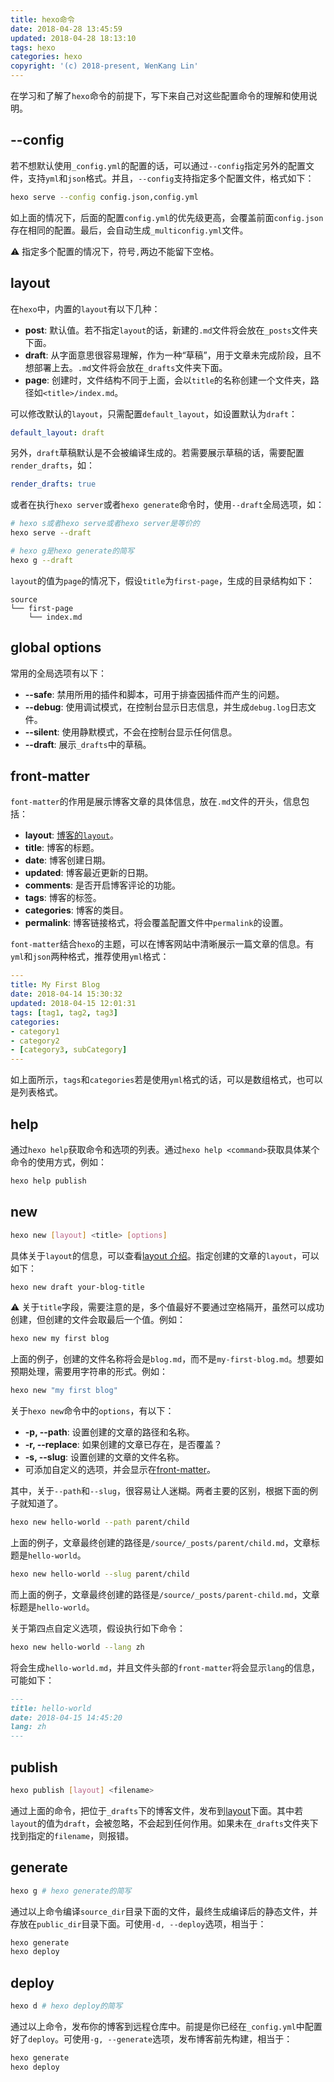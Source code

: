 ```yaml
---
title: hexo命令
date: 2018-04-28 13:45:59
updated: 2018-04-28 18:13:10
tags: hexo
categories: hexo
copyright: '(c) 2018-present, WenKang Lin'
---
```


在学习和了解了`hexo`命令的前提下，写下来自己对这些配置命令的理解和使用说明。

<!-- more -->

## --config

若不想默认使用`_config.yml`的配置的话，可以通过`--config`指定另外的配置文件，支持`yml`和`json`格式。并且，`--config`支持指定多个配置文件，格式如下：

```bash
hexo serve --config config.json,config.yml
```

如上面的情况下，后面的配置`config.yml`的优先级更高，会覆盖前面`config.json`存在相同的配置。最后，会自动生成`_multiconfig.yml`文件。

:warning: 指定多个配置的情况下，符号`,`两边不能留下空格。

## layout

在`hexo`中，内置的`layout`有以下几种：

* **post**: 默认值。若不指定`layout`的话，新建的`.md`文件将会放在`_posts`文件夹下面。
* **draft**: 从字面意思很容易理解，作为一种“草稿”，用于文章未完成阶段，且不想部署上去。`.md`文件将会放在`_drafts`文件夹下面。
* **page**: 创建时，文件结构不同于上面，会以`title`的名称创建一个文件夹，路径如`<title>/index.md`。

可以修改默认的`layout`，只需配置`default_layout`，如设置默认为`draft`：

```yml
default_layout: draft
```

另外，`draft`草稿默认是不会被编译生成的。若需要展示草稿的话，需要配置`render_drafts`，如：

```yml
render_drafts: true
```

或者在执行`hexo server`或者`hexo generate`命令时，使用`--draft`全局选项，如：

```bash
# hexo s或者hexo serve或者hexo server是等价的
hexo serve --draft

# hexo g是hexo generate的简写
hexo g --draft
```

`layout`的值为`page`的情况下，假设`title`为`first-page`，生成的目录结构如下：

```shell
source
└── first-page
    └── index.md
```

## global options

常用的全局选项有以下：

* **--safe**: 禁用所用的插件和脚本，可用于排查因插件而产生的问题。
* **--debug**: 使用调试模式，在控制台显示日志信息，并生成`debug.log`日志文件。
* **--silent**: 使用静默模式，不会在控制台显示任何信息。
* **--draft**: 展示`_drafts`中的草稿。

## front-matter

`font-matter`的作用是展示博客文章的具体信息，放在`.md`文件的开头，信息包括：

* **layout**: [博客的`layout`](#layout)。
* **title**: 博客的标题。
* **date**: 博客创建日期。
* **updated**: 博客最近更新的日期。
* **comments**: 是否开启博客评论的功能。
* **tags**: 博客的标签。
* **categories**: 博客的类目。
* **permalink**: 博客链接格式，将会覆盖配置文件中`permalink`的设置。

`font-matter`结合`hexo`的主题，可以在博客网站中清晰展示一篇文章的信息。有`yml`和`json`两种格式，推荐使用`yml`格式：

```yml
---
title: My First Blog
date: 2018-04-14 15:30:32
updated: 2018-04-15 12:01:31
tags: [tag1, tag2, tag3]
categories:
- category1
- category2
- [category3, subCategory]
---
```

如上面所示，`tags`和`categories`若是使用`yml`格式的话，可以是数组格式，也可以是列表格式。

## help

通过`hexo help`获取命令和选项的列表。通过`hexo help <command>`获取具体某个命令的使用方式，例如：

```bash
hexo help publish
```

## new

```bash
hexo new [layout] <title> [options]
```

具体关于`layout`的信息，可以查看[layout 介绍](#layout)。指定创建的文章的`layout`，可以如下：

```bash
hexo new draft your-blog-title
```

:warning: 关于`title`字段，需要注意的是，多个值最好不要通过空格隔开，虽然可以成功创建，但创建的文件会取最后一个值。例如：

```bash
hexo new my first blog
```

上面的例子，创建的文件名称将会是`blog.md`，而不是`my-first-blog.md`。想要如预期处理，需要用字符串的形式。例如：

```bash
hexo new "my first blog"
```

关于`hexo new`命令中的`options`，有以下：

* **-p, --path**: 设置创建的文章的路径和名称。
* **-r, --replace**: 如果创建的文章已存在，是否覆盖？
* **-s, --slug**: 设置创建的文章的文件名称。
* 可添加自定义的选项，并会显示在[front-matter](#front-matter)。

其中，关于`--path`和`--slug`，很容易让人迷糊。两者主要的区别，根据下面的例子就知道了。

```bash
hexo new hello-world --path parent/child
```

上面的例子，文章最终创建的路径是`/source/_posts/parent/child.md`，文章标题是`hello-world`。

```bash
hexo new hello-world --slug parent/child
```

而上面的例子，文章最终创建的路径是`/source/_posts/parent-child.md`，文章标题是`hello-world`。

关于第四点自定义选项，假设执行如下命令：

```bash
hexo new hello-world --lang zh
```

将会生成`hello-world.md`，并且文件头部的`front-matter`将会显示`lang`的信息，可能如下：

```markdown
---
title: hello-world
date: 2018-04-15 14:45:20
lang: zh
---
```

## publish

```bash
hexo publish [layout] <filename>
```

通过上面的命令，把位于`_drafts`下的博客文件，发布到[layout](#layout)下面。其中若`layout`的值为`draft`，会被忽略，不会起到任何作用。如果未在`_drafts`文件夹下找到指定的`filename`，则报错。

## generate

```bash
hexo g # hexo generate的简写
```

通过以上命令编译`source_dir`目录下面的文件，最终生成编译后的静态文件，并存放在`public_dir`目录下面。可使用`-d, --deploy`选项，相当于：

```bash
hexo generate
hexo deploy
```

## deploy

```bash
hexo d # hexo deploy的简写
```

通过以上命令，发布你的博客到远程仓库中。前提是你已经在`_config.yml`中配置好了`deploy`。可使用`-g, --generate`选项，发布博客前先构建，相当于：

```bash
hexo generate
hexo deploy
```
